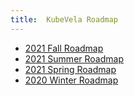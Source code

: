 ```yaml
---
title:  KubeVela Roadmap
---
```


- [2021 Fall Roadmap](./2021-09-roadmap)
- [2021 Summer Roadmap](./2021-06-roadmap)
- [2021 Spring Roadmap](./2021-03-roadmap)
- [2020 Winter Roadmap](./2020-12-roadmap)
